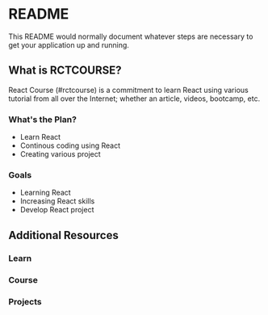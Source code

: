 # README #

This README would normally document whatever steps are necessary to get your application up and running.

## What is RCTCOURSE? ##

React Course (#rctcourse) is a commitment to learn React using various tutorial from all over the Internet; whether an article, videos, bootcamp, etc.

### What's the Plan? ###

* Learn React
* Continous coding using React
* Creating various project

### Goals ###

* Learning React
* Increasing React skills
* Develop React project

## Additional Resources ##

### Learn ###

### Course ###

### Projects ###
